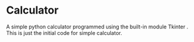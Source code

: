 # Calculator

A simple python calculator programmed using the built-in module Tkinter . This is just the initial code for simple calculator.

